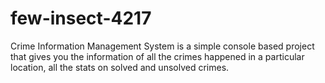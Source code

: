 # few-insect-4217

Crime Information Management System is a simple console based project that gives you the information of all the crimes happened in a particular location, all the stats on solved and unsolved crimes.
